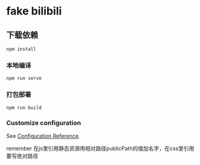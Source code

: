 # fake bilibili


## 下载依赖
```
npm install
```

### 本地编译
```
npm run serve
```

### 打包部署
```
npm run build
```

### Customize configuration
See [Configuration Reference](https://cli.vuejs.org/config/).


remember 在js里引用静态资源用相对路径publicPath的值加名字，在css里引用要写绝对路径
